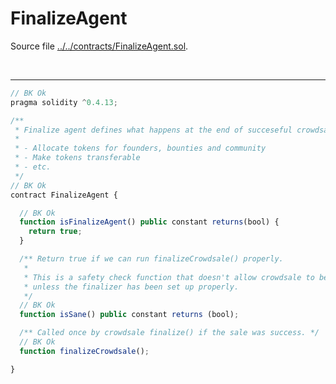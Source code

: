 # FinalizeAgent

Source file [../../contracts/FinalizeAgent.sol](../../contracts/FinalizeAgent.sol).

<br />

<hr />

```javascript
// BK Ok
pragma solidity ^0.4.13;

/**
 * Finalize agent defines what happens at the end of succeseful crowdsale.
 *
 * - Allocate tokens for founders, bounties and community
 * - Make tokens transferable
 * - etc.
 */
// BK Ok
contract FinalizeAgent {

  // BK Ok
  function isFinalizeAgent() public constant returns(bool) {
    return true;
  }

  /** Return true if we can run finalizeCrowdsale() properly.
   *
   * This is a safety check function that doesn't allow crowdsale to begin
   * unless the finalizer has been set up properly.
   */
  // BK Ok
  function isSane() public constant returns (bool);

  /** Called once by crowdsale finalize() if the sale was success. */
  // BK Ok
  function finalizeCrowdsale();

}

```
